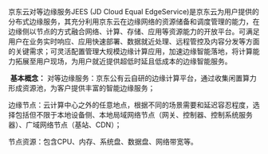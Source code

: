 京东云对等边缘服务JEES (JD Cloud Equal EdgeService)是京东云为用户提供的分布式边缘服务，其充分利用京东云在边缘网络的资源储备和调度管理的能力，在边缘侧以节点的方式融合网络、计算、存储、应用等资源能力的开放平台。可满足用户在业务实时响应、应用快速部署、数据就近处理、远程管控及内容分发等方面的关键需求；可灵活配置管理大规模边缘计算应用，加速边缘智能落地，将计算能力拓展至用户现场，为用户就近提供超低时延且低成本的边缘智能服务。

​	**基本概念：**
对等边缘服务：京东公有云自研的边缘计算平台，通过收集闲置算力形成资源池，为客户提供丰富的智能边缘服务；

边缘节点：云计算中心之外的任意地点，根据不同的场景需要和延迟容忍程度，选择包括但不限于本地设备侧、本地局域网络节点（网关、控制器、控制系统服务器）、广域网络节点（基站、CDN）；

节点资源：包含CPU、内存、系统盘、数据盘、网络带宽等。
